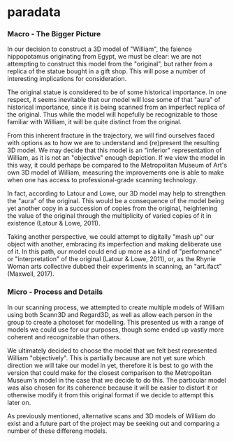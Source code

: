 # paradata

### Macro - The Bigger Picture

In our decision to construct a 3D model of "William", the faience hippopotamus originating from Egypt, we must be clear: we are not attempting to construct this model from the "original", but rather from a replica of the statue bought in a gift shop. This will pose a number of interesting implications for consideration.

The original statue is considered to be of some historical importance. In one respect, it seems inevitable that our model will lose some of that "aura" of historical importance, since it is being scanned from an imperfect replica of the original. Thus while the model will hopefully be recognizable to those familiar with William, it will be quite distinct from the original.

From this inherent fracture in the trajectory, we will find ourselves faced with options as to how we are to understand and (re)present the resulting 3D model. We may decide that this model is an "inferior" representation of William, as it is not an "objective" enough depiction. If we view the model in this way, it could perhaps be compared to the Metropolitan Museum of Art's own 3D model of William, measuring the improvements one is able to make when one has access to professional-grade scanning technology.

In fact, according to Latour and Lowe, our 3D model may help to strengthen the "aura" of the original. This would be a consequence of the model being yet another copy in a succession of copies from the original, heightening the value of the original through the multiplicity of varied copies of it in existence (Latour & Lowe, 2011).

Taking another perspective, we could attempt to digitally "mash up" our object with another, embracing its imperfection and making deliberate use of it. In this path, our model could end up more as a kind of "performance" or "interpretation" of the original (Latour & Lowe, 2011), or, as the Rhynie Woman arts collective dubbed their experiments in scanning, an "art.ifact" (Maxwell, 2017).

### Micro - Process and Details

In our scanning process, we attempted to create multiple models of William using both Scann3D and Regard3D, as well as allow each person in the group to create a photoset for modelling. This presented us with a range of models we could use for our purposes, though some ended up vastly more coherent and recognizable than others.

We ultimately decided to choose the model that we felt best represented William "objectively". This is partially because are not yet sure which direction we will take our model in yet, therefore it is best to go with the version that could make for the closest comparison to the Metropolitan Museum's model in the case that we decide to do this. The particular model was also chosen for its coherence because it will be easier to distort it or otherwise modify it from this original format if we decide to attempt this later on.

As previously mentioned, alternative scans and 3D models of William do exist and a future part of the project may be seeking out and comparing a number of these differeng models.
